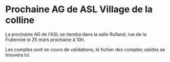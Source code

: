 # Prochaine AG de ASL Village de la colline

La prochaine AG de l'ASL se tiendra dans la salle Rulland, rue de la Fraternité le 25 mars prochaine à 10h.

Les comptes sont en cours de validations, le fichier des comptes validés se trouvera ici.
<!-- [comptes en cours de validation](./comptes2022.pdf) -->

